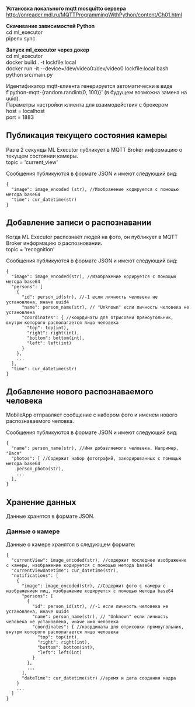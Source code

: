 **Установка локального mqtt mosquitto сервера**
http://onreader.mdl.ru/MQTTProgrammingWithPython/content/Ch01.html

**Скачивание зависимостей Python** <br>
cd ml_executor <br>
pipenv sync

**Запуск ml_executor через докер** <br>
cd ml_executor <br>
docker build . -t lockfile:local <br>
docker run -it --device=/dev/video0:/dev/video0 lockfile:local bash <br>
python src/main.py


Идентификатор mqtt-клиента генерируется автоматически в виде f'python-mqtt-{random.randint(0, 100)}' (в будущем возможна замена на uuid). </br>
Параметры настройки клиента для взаимодействия с брокером </br>
host = localhost </br>
port = 1883 </br>

## Публикация текущего состояния камеры

Раз в 2 секунды ML Executor публикует в MQTT Broker информацию о текущем состоянии камеры. </br>
topic = 'current_view' </br>

Сообщения публикуются в формате JSON и имеют следующий вид:
```
{
  "image": image_encoded (str), //Изображение кодируется с помощью метода base64
  "time": cur_datetime(str)
}
```

## Добавление записи о распознавании

Когда ML Executor распознаёт людей на фото, он публикует в MQTT Broker информацию о распозновании. </br>
topic = 'recognition' </br>

Сообщения публикуются в формате JSON и имеют следующий вид:
```
{
  "image": image_encoded(str), //Изображение кодируется с помощью метода base64
  "persons": [
    {
      "id": person_id(str), //-1 если личность человека не установлена, иначе uuid4
      "name": person_name(str), // "Unknown" если личность человека не установлена
      "coordinates": { //координаты для отрисовки прямоугольник, внутри которого располагается лицо человека
        "top": top(int), 
        "right": right(int), 
        "bottom": bottom(int), 
        "left": left(int)
      }
    },
    ...
  ],
  "time": cur_datetime(str)
}
```

## Добавление нового распознаваемого человека

MobileApp отправляет сообщение с набором фото и именем нового распознаваемого человка. </br>

Сообщения публикуются в формате JSON и имеют следующий вид:
```
{
  "name": person_name(str), //Имя добавляемого человека. Например, "Вася"
  "photos": [ //Содержит набор фотографий, закодированных с помощью метода base64
    person_photo(str), 
    ...
  ],
}
```

## Хранение данных

Данные хранятся в формате JSON.

### Данные о камере

Данные о камере хранятся в следующем формате:
```
{
  "currentView": image_encoded(str), //содержит последнее изображение с камеры, изображение кодируется с помощью метода base64
  "currentViewDatetime": cur_datetime(str),
  "notifications": [
    {
      "image": image_encoded(str), //Содержит фото с камеры с изображением лиц, изображение кодируется с помощью метода base64
      "persons": [
        {
          "id": person_id(str), //-1 если личность человека не установлена, иначе uuid4
          "name": person_name(str), // "Unknown" если личность человека не установлена, иначе имя человека
          "coordinates": { //координаты для отрисовки прямоугольник, внутри которого располагается лицо человека
            "top": top(int), 
            "right": right(int), 
            "bottom": bottom(int), 
            "left": left(int)
          }
        },
        ...
      ],
      "dateTime": cur_datetime(str) //время и дата создания кадра
    }
    ...
  ]
}
```
